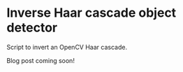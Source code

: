 Inverse Haar cascade object detector
====================================

Script to invert an OpenCV Haar cascade.

Blog post coming soon!

